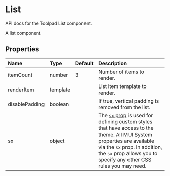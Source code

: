 <!-- This file has been auto-generated using `pnpm docs:build:api`. -->

# List

<p class="description">API docs for the Toolpad List component.</p>

A list component.

## Properties

| Name                                          | Type                                    | Default                             | Description                                                                                                                                                                                                                                                                          |
| :-------------------------------------------- | :-------------------------------------- | :---------------------------------- | :----------------------------------------------------------------------------------------------------------------------------------------------------------------------------------------------------------------------------------------------------------------------------------- |
| <span class="prop-name">itemCount</span>      | <span class="prop-type">number</span>   | <span class="prop-default">3</span> | Number of items to render.                                                                                                                                                                                                                                                           |
| <span class="prop-name">renderItem</span>     | <span class="prop-type">template</span> |                                     | List item template to render.                                                                                                                                                                                                                                                        |
| <span class="prop-name">disablePadding</span> | <span class="prop-type">boolean</span>  |                                     | If true, vertical padding is removed from the list.                                                                                                                                                                                                                                  |
| <span class="prop-name">sx</span>             | <span class="prop-type">object</span>   |                                     | The [`sx` prop](https://mui.com/system/getting-started/the-sx-prop/) is used for defining custom styles that have access to the theme. All MUI System properties are available via the `sx` prop. In addition, the `sx` prop allows you to specify any other CSS rules you may need. |
